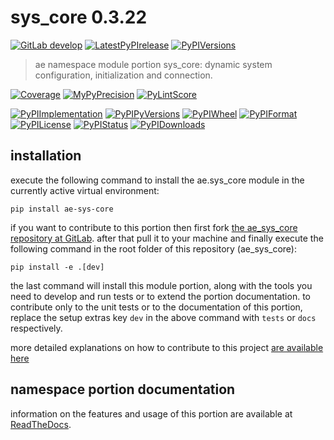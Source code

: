 <!-- THIS FILE IS EXCLUSIVELY MAINTAINED by the project ae V0.2.85 -->
<!-- THIS FILE IS EXCLUSIVELY MAINTAINED by the project aedev_tpl_namespace_root V0.3.6 -->
# sys_core 0.3.22

[![GitLab develop](https://img.shields.io/gitlab/pipeline/ae-group/ae_sys_core/develop?logo=python)](
    https://gitlab.com/ae-group/ae_sys_core)
[![LatestPyPIrelease](
    https://img.shields.io/gitlab/pipeline/ae-group/ae_sys_core/release0.2.22?logo=python)](
    https://gitlab.com/ae-group/ae_sys_core/-/tree/release0.2.22)
[![PyPIVersions](https://img.shields.io/pypi/v/ae_sys_core)](
    https://pypi.org/project/ae-sys-core/#history)

>ae namespace module portion sys_core: dynamic system configuration, initialization and connection.

[![Coverage](https://ae-group.gitlab.io/ae_sys_core/coverage.svg)](
    https://ae-group.gitlab.io/ae_sys_core/coverage/index.html)
[![MyPyPrecision](https://ae-group.gitlab.io/ae_sys_core/mypy.svg)](
    https://ae-group.gitlab.io/ae_sys_core/lineprecision.txt)
[![PyLintScore](https://ae-group.gitlab.io/ae_sys_core/pylint.svg)](
    https://ae-group.gitlab.io/ae_sys_core/pylint.log)

[![PyPIImplementation](https://img.shields.io/pypi/implementation/ae_sys_core)](
    https://gitlab.com/ae-group/ae_sys_core/)
[![PyPIPyVersions](https://img.shields.io/pypi/pyversions/ae_sys_core)](
    https://gitlab.com/ae-group/ae_sys_core/)
[![PyPIWheel](https://img.shields.io/pypi/wheel/ae_sys_core)](
    https://gitlab.com/ae-group/ae_sys_core/)
[![PyPIFormat](https://img.shields.io/pypi/format/ae_sys_core)](
    https://pypi.org/project/ae-sys-core/)
[![PyPILicense](https://img.shields.io/pypi/l/ae_sys_core)](
    https://gitlab.com/ae-group/ae_sys_core/-/blob/develop/LICENSE.md)
[![PyPIStatus](https://img.shields.io/pypi/status/ae_sys_core)](
    https://libraries.io/pypi/ae-sys-core)
[![PyPIDownloads](https://img.shields.io/pypi/dm/ae_sys_core)](
    https://pypi.org/project/ae-sys-core/#files)


## installation


execute the following command to install the
ae.sys_core module
in the currently active virtual environment:
 
```shell script
pip install ae-sys-core
```

if you want to contribute to this portion then first fork
[the ae_sys_core repository at GitLab](
https://gitlab.com/ae-group/ae_sys_core "ae.sys_core code repository").
after that pull it to your machine and finally execute the
following command in the root folder of this repository
(ae_sys_core):

```shell script
pip install -e .[dev]
```

the last command will install this module portion, along with the tools you need
to develop and run tests or to extend the portion documentation. to contribute only to the unit tests or to the
documentation of this portion, replace the setup extras key `dev` in the above command with `tests` or `docs`
respectively.

more detailed explanations on how to contribute to this project
[are available here](
https://gitlab.com/ae-group/ae_sys_core/-/blob/develop/CONTRIBUTING.rst)


## namespace portion documentation

information on the features and usage of this portion are available at
[ReadTheDocs](
https://ae.readthedocs.io/en/latest/_autosummary/ae.sys_core.html#module-ae.sys_core
"ae_sys_core documentation").
